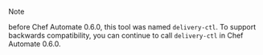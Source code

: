 <div class="admonition-note"><p class="admonition-note-title">Note</p><div class="admonition-note-text">

before Chef Automate 0.6.0, this tool was named `delivery-ctl`. To
support backwards compatibility, you can continue to call `delivery-ctl`
in Chef Automate 0.6.0.

</div></div>
